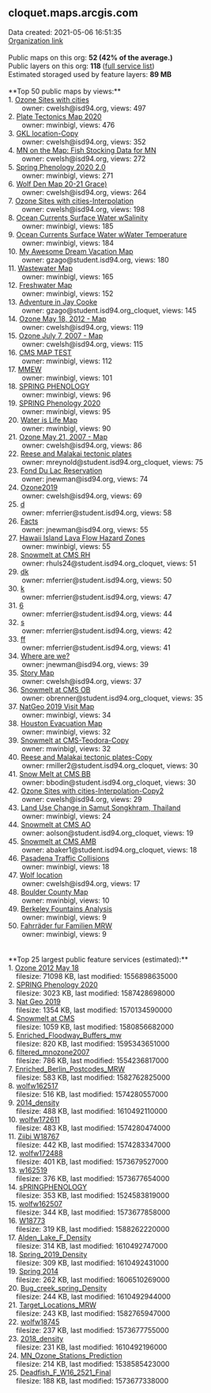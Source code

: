 <h2>cloquet.maps.arcgis.com</h2> Data created: 2021-05-06 16:51:35 <br /><a target='new' href='https://cloquet.maps.arcgis.com'>Organization link</a><br /><br />Public maps on this org: <b>52 (42% of the average.)</b><br />Public layers on this org: <b>118 </b>(<a target='new' href='https://services.arcgis.com/z5QlFXK0gOIvsPsP/ArcGIS/rest/services'>full service list</a>)<br />Estimated storaged used by feature layers: <b>89 MB</b><br /><br />**Top 50 public maps by views:**<br />  1. <a target='new' href='https://www.arcgis.com/home/item.html?id=b849d5a6d83d40f99ba71f11046a2c00'>Ozone Sites with cities</a> <br />  &nbsp;&nbsp;&nbsp;&nbsp; &nbsp;&nbsp;owner: cwelsh@isd94.org, views: 497<br />  2. <a target='new' href='https://www.arcgis.com/home/item.html?id=442102bf49a24475beb42f2dd6d896ab'>Plate Tectonics Map 2020</a> <br />  &nbsp;&nbsp;&nbsp;&nbsp; &nbsp;&nbsp;owner: mwinbigl, views: 476<br />  3. <a target='new' href='https://www.arcgis.com/home/item.html?id=accb78cceade41a69c0553f8c8648f97'>GKL location-Copy</a> <br />  &nbsp;&nbsp;&nbsp;&nbsp; &nbsp;&nbsp;owner: cwelsh@isd94.org, views: 352<br />  4. <a target='new' href='https://www.arcgis.com/home/item.html?id=bd57f680f7b84fec8f66041fcc97cffa'>MN on the Map: Fish Stocking Data for MN</a> <br />  &nbsp;&nbsp;&nbsp;&nbsp; &nbsp;&nbsp;owner: cwelsh@isd94.org, views: 272<br />  5. <a target='new' href='https://www.arcgis.com/home/item.html?id=32c35a3714694c8595368546b3cb8618'>Spring Phenology 2020 2.0</a> <br />  &nbsp;&nbsp;&nbsp;&nbsp; &nbsp;&nbsp;owner: mwinbigl, views: 271<br />  6. <a target='new' href='https://www.arcgis.com/home/item.html?id=59a67066f4de46419d867a0ed7921541'>Wolf Den Map 20-21 Grace)</a> <br />  &nbsp;&nbsp;&nbsp;&nbsp; &nbsp;&nbsp;owner: cwelsh@isd94.org, views: 264<br />  7. <a target='new' href='https://www.arcgis.com/home/item.html?id=8b07b7a505d3461d9cbe901fe7484143'>Ozone Sites with cities-Interpolation</a> <br />  &nbsp;&nbsp;&nbsp;&nbsp; &nbsp;&nbsp;owner: cwelsh@isd94.org, views: 198<br />  8. <a target='new' href='https://www.arcgis.com/home/item.html?id=a52f6f5e45354016beb12e086e9f1bed'>Ocean Currents Surface Water wSalinity</a> <br />  &nbsp;&nbsp;&nbsp;&nbsp; &nbsp;&nbsp;owner: mwinbigl, views: 185<br />  9. <a target='new' href='https://www.arcgis.com/home/item.html?id=9ec1bd1e34874b83bd871f61a239c18a'>Ocean Currents Surface Water wWater Temperature</a> <br />  &nbsp;&nbsp;&nbsp;&nbsp; &nbsp;&nbsp;owner: mwinbigl, views: 184<br />  10. <a target='new' href='https://www.arcgis.com/home/item.html?id=7987d60ca4954e2bb72126570907cd2f'>My Awesome Dream Vacation Map</a> <br />  &nbsp;&nbsp;&nbsp;&nbsp; &nbsp;&nbsp;owner: gzago@student.isd94.org, views: 180<br />  11. <a target='new' href='https://www.arcgis.com/home/item.html?id=507085891ef3486392f9534117b5b8df'>Wastewater Map</a> <br />  &nbsp;&nbsp;&nbsp;&nbsp; &nbsp;&nbsp;owner: mwinbigl, views: 165<br />  12. <a target='new' href='https://www.arcgis.com/home/item.html?id=65599056fa2545deb116beef89e9ab2f'>Freshwater Map</a> <br />  &nbsp;&nbsp;&nbsp;&nbsp; &nbsp;&nbsp;owner: mwinbigl, views: 152<br />  13. <a target='new' href='https://www.arcgis.com/home/item.html?id=965ae49fc5ea4521a1e19826189aa1e2'>Adventure in Jay Cooke</a> <br />  &nbsp;&nbsp;&nbsp;&nbsp; &nbsp;&nbsp;owner: gzago@student.isd94.org_cloquet, views: 145<br />  14. <a target='new' href='https://www.arcgis.com/home/item.html?id=55e7e494dd8147b9912251960ab77d39'>Ozone May 18, 2012 - Map</a> <br />  &nbsp;&nbsp;&nbsp;&nbsp; &nbsp;&nbsp;owner: cwelsh@isd94.org, views: 119<br />  15. <a target='new' href='https://www.arcgis.com/home/item.html?id=a79ff957fa1d4ae38dfd5703019dc020'>Ozone July 7, 2007 - Map</a> <br />  &nbsp;&nbsp;&nbsp;&nbsp; &nbsp;&nbsp;owner: cwelsh@isd94.org, views: 115<br />  16. <a target='new' href='https://www.arcgis.com/home/item.html?id=3b456d49638c469da2b84c489c5d8ab0'>CMS MAP TEST</a> <br />  &nbsp;&nbsp;&nbsp;&nbsp; &nbsp;&nbsp;owner: mwinbigl, views: 112<br />  17. <a target='new' href='https://www.arcgis.com/home/item.html?id=fa6d4bddedab4976bf94ad7aac11ba91'>MMEW</a> <br />  &nbsp;&nbsp;&nbsp;&nbsp; &nbsp;&nbsp;owner: mwinbigl, views: 101<br />  18. <a target='new' href='https://www.arcgis.com/home/item.html?id=2f800933017b4e40a11d908004c6478f'>SPRING PHENOLOGY</a> <br />  &nbsp;&nbsp;&nbsp;&nbsp; &nbsp;&nbsp;owner: mwinbigl, views: 96<br />  19. <a target='new' href='https://www.arcgis.com/home/item.html?id=4e02b73f09e74a93b0058e19ff980314'>SPRING Phenology 2020</a> <br />  &nbsp;&nbsp;&nbsp;&nbsp; &nbsp;&nbsp;owner: mwinbigl, views: 95<br />  20. <a target='new' href='https://www.arcgis.com/home/item.html?id=25d58e985ba34178b8b35cc99d4b0bc7'>Water is Life Map</a> <br />  &nbsp;&nbsp;&nbsp;&nbsp; &nbsp;&nbsp;owner: mwinbigl, views: 90<br />  21. <a target='new' href='https://www.arcgis.com/home/item.html?id=69e216ee7d794b388530cb718dafb49f'>Ozone May 21, 2007 - Map</a> <br />  &nbsp;&nbsp;&nbsp;&nbsp; &nbsp;&nbsp;owner: cwelsh@isd94.org, views: 86<br />  22. <a target='new' href='https://www.arcgis.com/home/item.html?id=62e389ca630b491b97fe214ead61e7f3'>Reese and Malakai tectonic plates</a> <br />  &nbsp;&nbsp;&nbsp;&nbsp; &nbsp;&nbsp;owner: mreynold@student.isd94.org_cloquet, views: 75<br />  23. <a target='new' href='https://www.arcgis.com/home/item.html?id=2c30190005554cf2a38af4198c1a304b'>Fond Du Lac Reservation </a> <br />  &nbsp;&nbsp;&nbsp;&nbsp; &nbsp;&nbsp;owner: jnewman@isd94.org, views: 74<br />  24. <a target='new' href='https://www.arcgis.com/home/item.html?id=a5922405e5b541fcb2d946a1c6f2a218'>Ozone2019</a> <br />  &nbsp;&nbsp;&nbsp;&nbsp; &nbsp;&nbsp;owner: cwelsh@isd94.org, views: 69<br />  25. <a target='new' href='https://www.arcgis.com/home/item.html?id=aab4c30a05e2485fb6f29952a7f91ab1'>d</a> <br />  &nbsp;&nbsp;&nbsp;&nbsp; &nbsp;&nbsp;owner: mferrier@student.isd94.org, views: 58<br />  26. <a target='new' href='https://www.arcgis.com/home/item.html?id=37b91485b60f4fd6bfc092e072ae311f'>Facts</a> <br />  &nbsp;&nbsp;&nbsp;&nbsp; &nbsp;&nbsp;owner: jnewman@isd94.org, views: 55<br />  27. <a target='new' href='https://www.arcgis.com/home/item.html?id=4eff8af68bcf42ae97ecff963f90e719'>Hawaii Island Lava Flow Hazard Zones</a> <br />  &nbsp;&nbsp;&nbsp;&nbsp; &nbsp;&nbsp;owner: mwinbigl, views: 55<br />  28. <a target='new' href='https://www.arcgis.com/home/item.html?id=b560bec524d14b4a8bed17df25b5b27d'>Snowmelt at CMS RH</a> <br />  &nbsp;&nbsp;&nbsp;&nbsp; &nbsp;&nbsp;owner: rhuls24@student.isd94.org_cloquet, views: 51<br />  29. <a target='new' href='https://www.arcgis.com/home/item.html?id=b015b6c093424f18bd614c74fe9f6cff'>dk</a> <br />  &nbsp;&nbsp;&nbsp;&nbsp; &nbsp;&nbsp;owner: mferrier@student.isd94.org, views: 50<br />  30. <a target='new' href='https://www.arcgis.com/home/item.html?id=fb60d94f422c4643bfd543f28ddc0356'>k</a> <br />  &nbsp;&nbsp;&nbsp;&nbsp; &nbsp;&nbsp;owner: mferrier@student.isd94.org, views: 47<br />  31. <a target='new' href='https://www.arcgis.com/home/item.html?id=0c3afeeddd8b41a6ad64cb7df32dbe63'>6</a> <br />  &nbsp;&nbsp;&nbsp;&nbsp; &nbsp;&nbsp;owner: mferrier@student.isd94.org, views: 44<br />  32. <a target='new' href='https://www.arcgis.com/home/item.html?id=7ea5ad45411842c2bdd4de8d379e700b'>s</a> <br />  &nbsp;&nbsp;&nbsp;&nbsp; &nbsp;&nbsp;owner: mferrier@student.isd94.org, views: 42<br />  33. <a target='new' href='https://www.arcgis.com/home/item.html?id=50985b80540a443286b2f0e2d30dd293'>ff</a> <br />  &nbsp;&nbsp;&nbsp;&nbsp; &nbsp;&nbsp;owner: mferrier@student.isd94.org, views: 41<br />  34. <a target='new' href='https://www.arcgis.com/home/item.html?id=8923f292f6e94a0cade8881f32349db2'>Where are we? </a> <br />  &nbsp;&nbsp;&nbsp;&nbsp; &nbsp;&nbsp;owner: jnewman@isd94.org, views: 39<br />  35. <a target='new' href='https://www.arcgis.com/home/item.html?id=2b41f3a4152447bc96df314f54fa8af3'>Story Map</a> <br />  &nbsp;&nbsp;&nbsp;&nbsp; &nbsp;&nbsp;owner: cwelsh@isd94.org, views: 37<br />  36. <a target='new' href='https://www.arcgis.com/home/item.html?id=9a00646556b3426e9185ba2522436c29'>Snowmelt at CMS OB</a> <br />  &nbsp;&nbsp;&nbsp;&nbsp; &nbsp;&nbsp;owner: obrenner@student.isd94.org_cloquet, views: 35<br />  37. <a target='new' href='https://www.arcgis.com/home/item.html?id=24ef0da8f798438396360def45a415c7'>NatGeo 2019 Visit Map</a> <br />  &nbsp;&nbsp;&nbsp;&nbsp; &nbsp;&nbsp;owner: mwinbigl, views: 34<br />  38. <a target='new' href='https://www.arcgis.com/home/item.html?id=7ad1ed6f599d4753968888b0e2bca284'>Houston Evacuation Map</a> <br />  &nbsp;&nbsp;&nbsp;&nbsp; &nbsp;&nbsp;owner: mwinbigl, views: 32<br />  39. <a target='new' href='https://www.arcgis.com/home/item.html?id=1e9d81af56fa4ba0a661a50802cbb4a9'>Snowmelt at CMS-Teodora-Copy</a> <br />  &nbsp;&nbsp;&nbsp;&nbsp; &nbsp;&nbsp;owner: mwinbigl, views: 32<br />  40. <a target='new' href='https://www.arcgis.com/home/item.html?id=363989c218004ea797eebcd176cd6951'>Reese and Malakai tectonic plates-Copy</a> <br />  &nbsp;&nbsp;&nbsp;&nbsp; &nbsp;&nbsp;owner: rmiller2@student.isd94.org_cloquet, views: 30<br />  41. <a target='new' href='https://www.arcgis.com/home/item.html?id=9f466153be1a466bb1c3b0357fe99e65'>Snow Melt at CMS BB</a> <br />  &nbsp;&nbsp;&nbsp;&nbsp; &nbsp;&nbsp;owner: bbodin@student.isd94.org_cloquet, views: 30<br />  42. <a target='new' href='https://www.arcgis.com/home/item.html?id=ba9750521f90453bb7bb4d3f7f07a8d5'>Ozone Sites with cities-Interpolation-Copy2</a> <br />  &nbsp;&nbsp;&nbsp;&nbsp; &nbsp;&nbsp;owner: cwelsh@isd94.org, views: 29<br />  43. <a target='new' href='https://www.arcgis.com/home/item.html?id=bb26840ba2734951aa1a855dd8c91fd5'>Land Use Change in Samut Songkhram, Thailand</a> <br />  &nbsp;&nbsp;&nbsp;&nbsp; &nbsp;&nbsp;owner: mwinbigl, views: 24<br />  44. <a target='new' href='https://www.arcgis.com/home/item.html?id=d2bc3ae02aa7435ebe912af9a1735adb'>Snowmelt at CMS AO</a> <br />  &nbsp;&nbsp;&nbsp;&nbsp; &nbsp;&nbsp;owner: aolson@student.isd94.org_cloquet, views: 19<br />  45. <a target='new' href='https://www.arcgis.com/home/item.html?id=8b5168b5509b4d8496076a1ed7a858b4'>Snowmelt at CMS AMB</a> <br />  &nbsp;&nbsp;&nbsp;&nbsp; &nbsp;&nbsp;owner: abaker1@student.isd94.org_cloquet, views: 18<br />  46. <a target='new' href='https://www.arcgis.com/home/item.html?id=6e97ca381cd8430ba36976a1b15b637d'>Pasadena Traffic Collisions</a> <br />  &nbsp;&nbsp;&nbsp;&nbsp; &nbsp;&nbsp;owner: mwinbigl, views: 18<br />  47. <a target='new' href='https://www.arcgis.com/home/item.html?id=451b594fe5e242fe95fece5ab13dcba0'>Wolf location</a> <br />  &nbsp;&nbsp;&nbsp;&nbsp; &nbsp;&nbsp;owner: cwelsh@isd94.org, views: 17<br />  48. <a target='new' href='https://www.arcgis.com/home/item.html?id=e218b514acad4a7091e6296caf065200'>Boulder County Map</a> <br />  &nbsp;&nbsp;&nbsp;&nbsp; &nbsp;&nbsp;owner: mwinbigl, views: 10<br />  49. <a target='new' href='https://www.arcgis.com/home/item.html?id=a5c09a8c442b43b28e538d4490f0447c'>Berkeley Fountains Analysis</a> <br />  &nbsp;&nbsp;&nbsp;&nbsp; &nbsp;&nbsp;owner: mwinbigl, views: 9<br />  50. <a target='new' href='https://www.arcgis.com/home/item.html?id=cac8b63f30884e41a794fa8f5e786746'>Fahrräder fur Familien MRW</a> <br />  &nbsp;&nbsp;&nbsp;&nbsp; &nbsp;&nbsp;owner: mwinbigl, views: 9<br /><br /><br />**Top 25 largest public feature services (estimated):**<br /> 1. <a target='new' href='https://www.arcgis.com/home/item.html?id=c346bbe35ade46a19332d8c53aac909e'>Ozone 2012 May 18</a><br /> &nbsp;&nbsp;&nbsp;&nbsp;filesize: 71098 KB, last modified: 1556898635000<br /> 2. <a target='new' href='https://www.arcgis.com/home/item.html?id=f3045a8292dd423ab5b77b384ecc7f33'>SPRING Phenology 2020</a><br /> &nbsp;&nbsp;&nbsp;&nbsp;filesize: 3023 KB, last modified: 1587428698000<br /> 3. <a target='new' href='https://www.arcgis.com/home/item.html?id=a024ed60862946de82558bcd4466c075'>Nat Geo 2019</a><br /> &nbsp;&nbsp;&nbsp;&nbsp;filesize: 1354 KB, last modified: 1570134590000<br /> 4. <a target='new' href='https://www.arcgis.com/home/item.html?id=94e34112507649988fee1c573d7ade82'>Snowmelt at CMS</a><br /> &nbsp;&nbsp;&nbsp;&nbsp;filesize: 1059 KB, last modified: 1580856682000<br /> 5. <a target='new' href='https://www.arcgis.com/home/item.html?id=f54e053f893f4c7db5952d25809685cc'>Enriched_Floodway_Buffers_mw</a><br /> &nbsp;&nbsp;&nbsp;&nbsp;filesize: 820 KB, last modified: 1595343651000<br /> 6. <a target='new' href='https://www.arcgis.com/home/item.html?id=8f8c12210e3a49168bc10cebfb4c9c7f'>filtered_mnozone2007</a><br /> &nbsp;&nbsp;&nbsp;&nbsp;filesize: 786 KB, last modified: 1554236817000<br /> 7. <a target='new' href='https://www.arcgis.com/home/item.html?id=90eae352a22e44ef94fcef6b9c5faa8d'>Enriched_Berlin_Postcodes_MRW</a><br /> &nbsp;&nbsp;&nbsp;&nbsp;filesize: 583 KB, last modified: 1582762825000<br /> 8. <a target='new' href='https://www.arcgis.com/home/item.html?id=856f6aa4ad46402983593c322b85e528'>wolfw162517</a><br /> &nbsp;&nbsp;&nbsp;&nbsp;filesize: 516 KB, last modified: 1574280557000<br /> 9. <a target='new' href='https://www.arcgis.com/home/item.html?id=90760bd9cce34433ba6f0a493f7e8687'>2014_density</a><br /> &nbsp;&nbsp;&nbsp;&nbsp;filesize: 488 KB, last modified: 1610492110000<br /> 10. <a target='new' href='https://www.arcgis.com/home/item.html?id=83ddbe5ae49e4b10995655193ce5942f'>wolfw172611</a><br /> &nbsp;&nbsp;&nbsp;&nbsp;filesize: 483 KB, last modified: 1574280474000<br /> 11. <a target='new' href='https://www.arcgis.com/home/item.html?id=59cd383206f344fca7e1ad2188d5cec6'>Ziibi W18767</a><br /> &nbsp;&nbsp;&nbsp;&nbsp;filesize: 442 KB, last modified: 1574283347000<br /> 12. <a target='new' href='https://www.arcgis.com/home/item.html?id=4ec46d8680a24ab6bd741f2ad8b5a1e2'>wolfw172488</a><br /> &nbsp;&nbsp;&nbsp;&nbsp;filesize: 401 KB, last modified: 1573679527000<br /> 13. <a target='new' href='https://www.arcgis.com/home/item.html?id=4f45b64be4a942c080458c987a2c36e7'>w162519</a><br /> &nbsp;&nbsp;&nbsp;&nbsp;filesize: 376 KB, last modified: 1573677654000<br /> 14. <a target='new' href='https://www.arcgis.com/home/item.html?id=9ec02032c18a4ebea2babbba5d4859d1'>sPRINGPHENOLOGY</a><br /> &nbsp;&nbsp;&nbsp;&nbsp;filesize: 353 KB, last modified: 1524583819000<br /> 15. <a target='new' href='https://www.arcgis.com/home/item.html?id=57d8b50befa6491d9de44404d7d88f05'>wolfw162507</a><br /> &nbsp;&nbsp;&nbsp;&nbsp;filesize: 344 KB, last modified: 1573677858000<br /> 16. <a target='new' href='https://www.arcgis.com/home/item.html?id=bdb680b2719141a09a1d5529e1d79844'>W18773</a><br /> &nbsp;&nbsp;&nbsp;&nbsp;filesize: 319 KB, last modified: 1588262220000<br /> 17. <a target='new' href='https://www.arcgis.com/home/item.html?id=95fb7a3bf1094ab2bfd8ca13c5ad1671'>Alden_Lake_F_Density</a><br /> &nbsp;&nbsp;&nbsp;&nbsp;filesize: 314 KB, last modified: 1610492747000<br /> 18. <a target='new' href='https://www.arcgis.com/home/item.html?id=f34477e3ad8e4876aea19ac0e8d80a09'>Spring_2019_Density</a><br /> &nbsp;&nbsp;&nbsp;&nbsp;filesize: 309 KB, last modified: 1610492431000<br /> 19. <a target='new' href='https://www.arcgis.com/home/item.html?id=9fc0ae76a9384b8a89b2719c7afc7981'>Spring 2014</a><br /> &nbsp;&nbsp;&nbsp;&nbsp;filesize: 262 KB, last modified: 1606510269000<br /> 20. <a target='new' href='https://www.arcgis.com/home/item.html?id=5287962dd3104527adad73dd7b7ab94d'>Bug_creek_spring_Density</a><br /> &nbsp;&nbsp;&nbsp;&nbsp;filesize: 244 KB, last modified: 1610492944000<br /> 21. <a target='new' href='https://www.arcgis.com/home/item.html?id=f1b49661ffad492c9878055511589222'>Target_Locations_MRW</a><br /> &nbsp;&nbsp;&nbsp;&nbsp;filesize: 243 KB, last modified: 1582765947000<br /> 22. <a target='new' href='https://www.arcgis.com/home/item.html?id=01b52319008f4d7c81b90fe204fef39f'>wolfw18745</a><br /> &nbsp;&nbsp;&nbsp;&nbsp;filesize: 237 KB, last modified: 1573677755000<br /> 23. <a target='new' href='https://www.arcgis.com/home/item.html?id=81dc81a3f7424899a69f5b015f74f145'>2018_density</a><br /> &nbsp;&nbsp;&nbsp;&nbsp;filesize: 231 KB, last modified: 1610492196000<br /> 24. <a target='new' href='https://www.arcgis.com/home/item.html?id=581281ed391e437ead4849170d9e73f0'>MN_Ozone_Stations_Prediction</a><br /> &nbsp;&nbsp;&nbsp;&nbsp;filesize: 214 KB, last modified: 1538585423000<br /> 25. <a target='new' href='https://www.arcgis.com/home/item.html?id=d90a3319697c4259ad60bbec0ffb36f9'>Deadfish_F_W16_2521_Final</a><br /> &nbsp;&nbsp;&nbsp;&nbsp;filesize: 188 KB, last modified: 1573677338000<br />